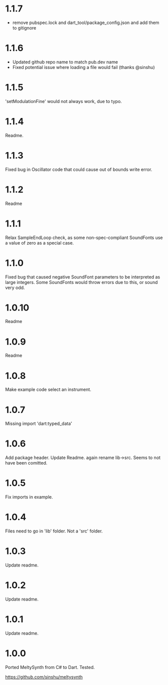 # 1.1.7

- remove pubspec.lock and dart_tool/package_config.json and add them to gitignore

# 1.1.6

- Updated github repo name to match pub.dev name
- Fixed potential issue where loading a file would fail (thanks @sinshu)

# 1.1.5

'setModulationFine' would not always work, due to typo.

# 1.1.4

Readme.

# 1.1.3

Fixed bug in Oscillator code that could cause out of bounds write error.

# 1.1.2

Readme

# 1.1.1

Relax SampleEndLoop check, as some non-spec-compliant SoundFonts use a value of zero as a special case.

# 1.1.0

Fixed bug that caused negative SoundFont parameters to be interpreted as large integers. Some SoundFonts would throw errors due to this, or sound very odd.

# 1.0.10

Readme

# 1.0.9

Readme

# 1.0.8

Make example code select an instrument.

# 1.0.7

Missing import 'dart:typed_data' 

# 1.0.6

Add package header. Update Readme. again rename lib->src. Seems to not have been comitted. 

# 1.0.5

Fix imports in example.

# 1.0.4

Files need to go in 'lib' folder. Not a 'src' folder.

# 1.0.3

Update readme.

# 1.0.2

Update readme.

# 1.0.1

Update readme.

# 1.0.0

Ported MeltySynth from C# to Dart. Tested.

https://github.com/sinshu/meltysynth


